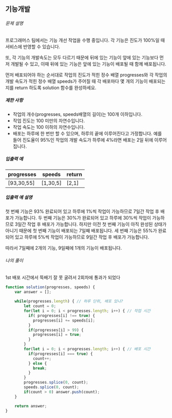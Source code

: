 ## 기능개발



###### 문제 설명

프로그래머스 팀에서는 기능 개선 작업을 수행 중입니다. 각 기능은 진도가 100%일 때 서비스에 반영할 수 있습니다.

또, 각 기능의 개발속도는 모두 다르기 때문에 뒤에 있는 기능이 앞에 있는 기능보다 먼저 개발될 수 있고, 이때 뒤에 있는 기능은 앞에 있는 기능이 배포될 때 함께 배포됩니다.

먼저 배포되어야 하는 순서대로 작업의 진도가 적힌 정수 배열 progresses와 각 작업의 개발 속도가 적힌 정수 배열 speeds가 주어질 때 각 배포마다 몇 개의 기능이 배포되는지를 return 하도록 solution 함수를 완성하세요.

##### 제한 사항

- 작업의 개수(progresses, speeds배열의 길이)는 100개 이하입니다.
- 작업 진도는 100 미만의 자연수입니다.
- 작업 속도는 100 이하의 자연수입니다.
- 배포는 하루에 한 번만 할 수 있으며, 하루의 끝에 이루어진다고 가정합니다. 예를 들어 진도율이 95%인 작업의 개발 속도가 하루에 4%라면 배포는 2일 뒤에 이루어집니다.

##### 입출력 예

| progresses | speeds   | return |
| ---------- | -------- | ------ |
| [93,30,55] | [1,30,5] | [2,1]  |

##### 입출력 예 설명

첫 번째 기능은 93% 완료되어 있고 하루에 1%씩 작업이 가능하므로 7일간 작업 후 배포가 가능합니다.
두 번째 기능은 30%가 완료되어 있고 하루에 30%씩 작업이 가능하므로 3일간 작업 후 배포가 가능합니다. 하지만 이전 첫 번째 기능이 아직 완성된 상태가 아니기 때문에 첫 번째 기능이 배포되는 7일째 배포됩니다.
세 번째 기능은 55%가 완료되어 있고 하루에 5%씩 작업이 가능하므로 9일간 작업 후 배포가 가능합니다.

따라서 7일째에 2개의 기능, 9일째에 1개의 기능이 배포됩니다.



###### 나의 풀이

1st 배포 시간에서 뚝배기 잘 못 굴려서 2회차에 통과가 되었다

```javascript
function solution(progresses, speeds) {
    var answer = [];
  
    while(progresses.length) { // 하루 단위, 배포 있나?
        let count = 0;
        for(let i = 0; i < progresses.length; i++) { // 작업 시간
          if( progresses[i] !== true) {
            progresses[i] += speeds[i];
          }
          if(progresses[i] > 99) {
            progresses[i] = true;
          }
        }
        for(let i = 0; i < progresses.length; i++) { // 배포 시간
          if(progresses[i] === true) {
            count++;
          } else {
            break;
          }
        }
        progresses.splice(0, count);
        speeds.splice(0, count);
        if(count > 0) answer.push(count);
    }

    return answer;
}
```

